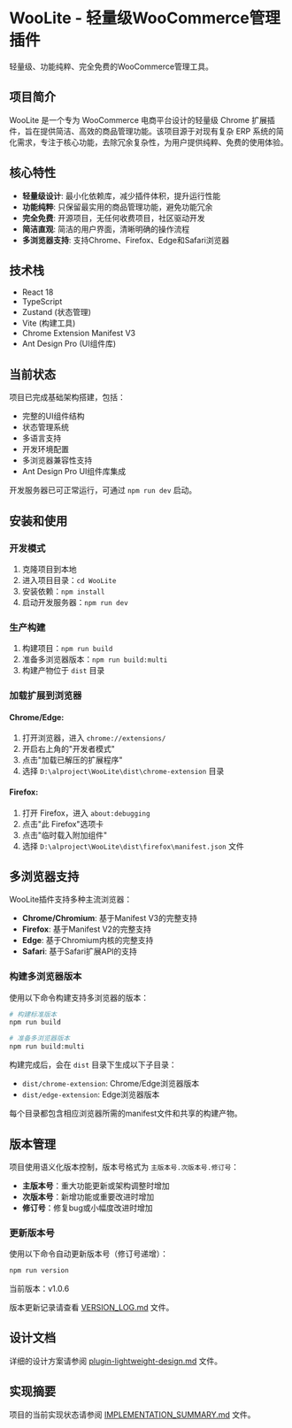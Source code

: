 # WooLite - 轻量级WooCommerce管理插件

轻量级、功能纯粹、完全免费的WooCommerce管理工具。

## 项目简介

WooLite 是一个专为 WooCommerce 电商平台设计的轻量级 Chrome 扩展插件，旨在提供简洁、高效的商品管理功能。该项目源于对现有复杂 ERP 系统的简化需求，专注于核心功能，去除冗余复杂性，为用户提供纯粹、免费的使用体验。

## 核心特性

- **轻量级设计**: 最小化依赖库，减少插件体积，提升运行性能
- **功能纯粹**: 只保留最实用的商品管理功能，避免功能冗余
- **完全免费**: 开源项目，无任何收费项目，社区驱动开发
- **简洁直观**: 简洁的用户界面，清晰明确的操作流程
- **多浏览器支持**: 支持Chrome、Firefox、Edge和Safari浏览器

## 技术栈

- React 18
- TypeScript
- Zustand (状态管理)
- Vite (构建工具)
- Chrome Extension Manifest V3
- Ant Design Pro (UI组件库)

## 当前状态

项目已完成基础架构搭建，包括：
- 完整的UI组件结构
- 状态管理系统
- 多语言支持
- 开发环境配置
- 多浏览器兼容性支持
- Ant Design Pro UI组件库集成

开发服务器已可正常运行，可通过 `npm run dev` 启动。

## 安装和使用

### 开发模式

1. 克隆项目到本地
2. 进入项目目录：`cd WooLite`
3. 安装依赖：`npm install`
4. 启动开发服务器：`npm run dev`

### 生产构建

1. 构建项目：`npm run build`
2. 准备多浏览器版本：`npm run build:multi`
3. 构建产物位于 `dist` 目录

### 加载扩展到浏览器

#### Chrome/Edge:

1. 打开浏览器，进入 `chrome://extensions/`
2. 开启右上角的"开发者模式"
3. 点击"加载已解压的扩展程序"
4. 选择 `D:\alproject\WooLite\dist\chrome-extension` 目录

#### Firefox:

1. 打开 Firefox，进入 `about:debugging`
2. 点击"此 Firefox"选项卡
3. 点击"临时载入附加组件"
4. 选择 `D:\alproject\WooLite\dist\firefox\manifest.json` 文件

## 多浏览器支持

WooLite插件支持多种主流浏览器：

- **Chrome/Chromium**: 基于Manifest V3的完整支持
- **Firefox**: 基于Manifest V2的完整支持
- **Edge**: 基于Chromium内核的完整支持
- **Safari**: 基于Safari扩展API的支持

### 构建多浏览器版本

使用以下命令构建支持多浏览器的版本：

```bash
# 构建标准版本
npm run build

# 准备多浏览器版本
npm run build:multi
```

构建完成后，会在 `dist` 目录下生成以下子目录：
- `dist/chrome-extension`: Chrome/Edge浏览器版本
- `dist/edge-extension`: Edge浏览器版本

每个目录都包含相应浏览器所需的manifest文件和共享的构建产物。

## 版本管理

项目使用语义化版本控制，版本号格式为 `主版本号.次版本号.修订号`：

- **主版本号**：重大功能更新或架构调整时增加
- **次版本号**：新增功能或重要改进时增加
- **修订号**：修复bug或小幅度改进时增加

### 更新版本号

使用以下命令自动更新版本号（修订号递增）：

```bash
npm run version
```

当前版本：v1.0.6

版本更新记录请查看 [VERSION_LOG.md](VERSION_LOG.md) 文件。

## 设计文档

详细的设计方案请参阅 [plugin-lightweight-design.md](plugin-lightweight-design.md) 文件。

## 实现摘要

项目的当前实现状态请参阅 [IMPLEMENTATION_SUMMARY.md](IMPLEMENTATION_SUMMARY.md) 文件。